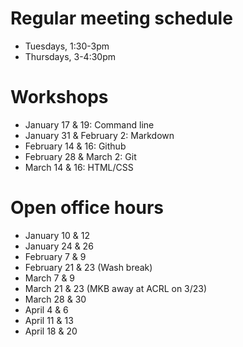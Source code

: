 # Regular meeting schedule
* Tuesdays, 1:30-3pm
* Thursdays, 3-4:30pm

# Workshops

* January 17 & 19: Command line 
* January 31 & February 2: Markdown
* February 14 & 16: Github
* February 28 & March 2: Git
* March 14 & 16: HTML/CSS 

# Open office hours
* January 10 & 12
* January 24 & 26
* February 7 & 9
* February 21 & 23 (Wash break)
* March 7 & 9
* March 21 & 23 (MKB away at ACRL on 3/23)
* March 28 & 30
* April 4 & 6
* April 11 & 13
* April 18 & 20